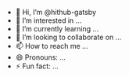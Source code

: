 - 👋 Hi, I’m @hithub-gatsby
- 👀 I’m interested in ...
- 🌱 I’m currently learning ...
- 💞️ I’m looking to collaborate on ...
- 📫 How to reach me ...
- 😄 Pronouns: ...
- ⚡ Fun fact: ...

<!---
hithub-gatsby/hithub-gatsby is a ✨ special ✨ repository because its `README.md` (this file) appears on your GitHub profile.
You can click the Preview link to take a look at your changes.
--->

